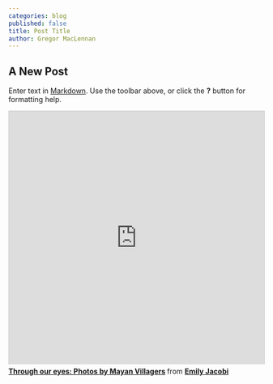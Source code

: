 ```yaml
---
categories: blog
published: false
title: Post Title
author: Gregor MacLennan
---
```


## A New Post

Enter text in [Markdown](http://daringfireball.net/projects/markdown/). Use the toolbar above, or click the **?** button for formatting help.


<iframe src="http://www.slideshare.net/slideshow/embed_code/13064340" width="100%" height="500px" frameborder="0" marginwidth="0" marginheight="0" scrolling="no" style="border:1px solid #CCC;border-width:1px 1px 0;margin-bottom:5px" allowfullscreen webkitallowfullscreen mozallowfullscreen> </iframe> <div style="margin-bottom:5px"> <strong> <a href="https://www.slideshare.net/emjacobi/through-our-eyes-photos-by-mayan-villagers" title="Through our eyes: Photos by Mayan Villagers" target="_blank">Through our eyes: Photos by Mayan Villagers</a> </strong> from <strong><a href="http://www.slideshare.net/emjacobi" target="_blank">Emily Jacobi</a></strong> </div>
